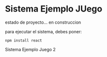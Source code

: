 <h1>Sistema Ejemplo JUego</h1>

estado de proyecto... en construccion

para ejecutar el sistema, debes poner:

```npm install react```

Sistema Ejemplo Juego 2
